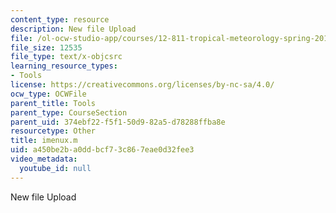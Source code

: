 ```yaml
---
content_type: resource
description: New file Upload
file: /ol-ocw-studio-app/courses/12-811-tropical-meteorology-spring-2011/a450be2ba0ddbcf73c867eae0d32fee3_imenux.m
file_size: 12535
file_type: text/x-objcsrc
learning_resource_types:
- Tools
license: https://creativecommons.org/licenses/by-nc-sa/4.0/
ocw_type: OCWFile
parent_title: Tools
parent_type: CourseSection
parent_uid: 374ebf22-f5f1-50d9-82a5-d78288ffba8e
resourcetype: Other
title: imenux.m
uid: a450be2b-a0dd-bcf7-3c86-7eae0d32fee3
video_metadata:
  youtube_id: null
---
```

New file Upload